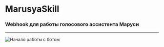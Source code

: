 # MarusyaSkill
### Webhook для работы голосового ассистента Маруси

***
![Начало работы с ботом](https://github.com/HoriFox/SmartHomeApi/blob/master/gitimg/Схема.png)
